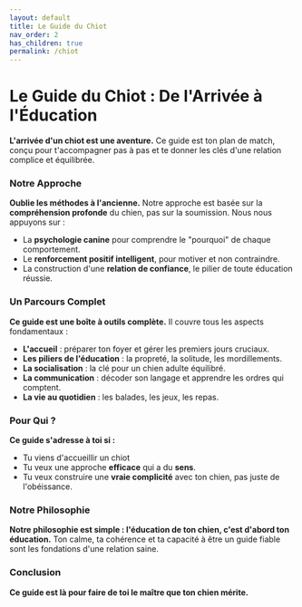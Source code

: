 ```yaml
---
layout: default
title: Le Guide du Chiot
nav_order: 2
has_children: true
permalink: /chiot
---
```


# Le Guide du Chiot : De l'Arrivée à l'Éducation

**L'arrivée d'un chiot est une aventure.** Ce guide est ton plan de match, conçu pour t'accompagner pas à pas et te donner les clés d'une relation complice et équilibrée.

### **Notre Approche**

**Oublie les méthodes à l'ancienne.** Notre approche est basée sur la **compréhension profonde** du chien, pas sur la soumission. Nous nous appuyons sur :
- La **psychologie canine** pour comprendre le "pourquoi" de chaque comportement.
- Le **renforcement positif intelligent**, pour motiver et non contraindre.
- La construction d'une **relation de confiance**, le pilier de toute éducation réussie.

### **Un Parcours Complet**

**Ce guide est une boîte à outils complète.** Il couvre tous les aspects fondamentaux :
- **L'accueil** : préparer ton foyer et gérer les premiers jours cruciaux.
- **Les piliers de l'éducation** : la propreté, la solitude, les mordillements.
- **La socialisation** : la clé pour un chien adulte équilibré.
- **La communication** : décoder son langage et apprendre les ordres qui comptent.
- **La vie au quotidien** : les balades, les jeux, les repas.

### **Pour Qui ?**

**Ce guide s'adresse à toi si :**
- Tu viens d'accueillir un chiot
- Tu veux une approche **efficace** qui a du **sens**.
- Tu veux construire une **vraie complicité** avec ton chien, pas juste de l'obéissance.

### **Notre Philosophie**

**Notre philosophie est simple : l'éducation de ton chien, c'est d'abord ton éducation.** Ton calme, ta cohérence et ta capacité à être un guide fiable sont les fondations d'une relation saine.

### **Conclusion**

**Ce guide est là pour faire de toi le maître que ton chien mérite.** 